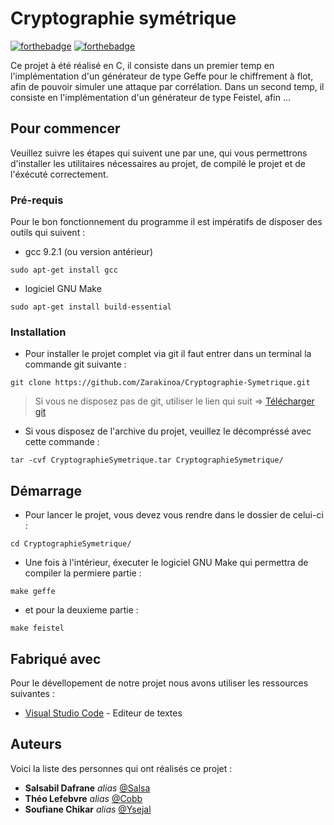 # Cryptographie symétrique

[![forthebadge](http://forthebadge.com/images/badges/built-with-love.svg)](http://forthebadge.com)  [![forthebadge](http://forthebadge.com/images/badges/powered-by-electricity.svg)](http://forthebadge.com)

Ce projet à été réalisé en C, il consiste dans un premier temp en l'implémentation d'un générateur de type Geffe pour le chiffrement à flot, afin de pouvoir simuler une attaque par corrélation.
Dans un second temp, il consiste en l'implémentation d'un générateur de type Feistel, afin ...


## Pour commencer

Veuillez suivre les étapes qui suivent une par une, qui vous permettrons d'installer les utilitaires nécessaires au projet, de compilé le projet et de l'éxécuté correctement.

### Pré-requis

Pour le bon fonctionnement du programme il est impératifs de disposer des outils qui suivent :
- gcc 9.2.1 (ou version antérieur) 

```
sudo apt-get install gcc
```

- logiciel GNU Make 

```
sudo apt-get install build-essential
```


### Installation

* Pour installer le projet complet via git il faut entrer dans un terminal la commande git suivante :

```
git clone https://github.com/Zarakinoa/Cryptographie-Symetrique.git
``` 

>Si vous ne disposez pas de git, utiliser le lien qui suit => [Télécharger git](https://gist.github.com/derhuerst/1b15ff4652a867391f03)

* Si vous disposez de l'archive du projet, veuillez le décompréssé avec cette commande :

```
tar -cvf CryptographieSymetrique.tar CryptographieSymetrique/
```

## Démarrage

* Pour lancer le projet, vous devez vous rendre dans le dossier de celui-ci :

```
cd CryptographieSymetrique/
```
    
* Une fois à l'intérieur, éxecuter le logiciel GNU Make qui permettra de compiler la permiere partie :

```
make geffe
```
* et pour la deuxieme partie :
```
make feistel
```



## Fabriqué avec

Pour le dévellopement de notre projet nous avons utiliser les ressources suivantes :

* [Visual Studio Code](https://code.visualstudio.com/) - Editeur de textes

## Auteurs

Voici la liste des personnes qui ont réalisés ce projet :

* **Salsabil Dafrane** _alias_ [@Salsa](https://github.com/salsabildf)
* **Théo Lefebvre** _alias_ [@Cobb](https://github.com/Zarakinoa)
* **Soufiane Chikar** _alias_ [@Ysejal](https://github.com/Ysejal)

